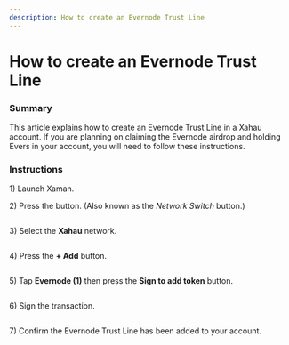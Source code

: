 ```yaml
---
description: How to create an Evernode Trust Line
---
```


# How to create an Evernode Trust Line

### Summary

This article explains how to create an Evernode Trust Line in a Xahau account. If you are planning on claiming the Evernode airdrop and holding Evers in your account, you will need to follow these instructions.

### Instructions

1\) Launch Xaman.

2\)  Press the <img src="../.gitbook/assets/image (5) (1).png" alt="" data-size="line">button. (Also known as the _Network Switch_ button.)

<figure><img src="../.gitbook/assets/image (64).png" alt=""><figcaption></figcaption></figure>

3\) Select the **Xahau** network.

<figure><img src="../.gitbook/assets/image (65).png" alt=""><figcaption></figcaption></figure>

4\) Press the **+ Add** button.

<figure><img src="../.gitbook/assets/image (66).png" alt=""><figcaption></figcaption></figure>

5\) Tap **Evernode (1)** then press the **Sign to add token** button.

<figure><img src="../.gitbook/assets/image (68).png" alt=""><figcaption></figcaption></figure>

6\) Sign the transaction.

<figure><img src="../.gitbook/assets/image (69).png" alt=""><figcaption></figcaption></figure>

7\) Confirm the Evernode Trust Line has been added to your account.

<figure><img src="../.gitbook/assets/image (70).png" alt=""><figcaption></figcaption></figure>
